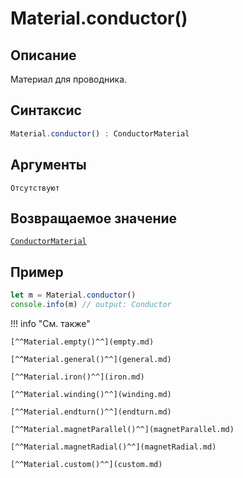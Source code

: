 # Material.conductor()

## Описание
Материал для проводника.

## Синтаксис
```javascript
Material.conductor() : ConductorMaterial
``` 

## Аргументы
    Отсутствуют

## Возвращаемое значение
[`ConductorMaterial`](./../../../types/Materials/ConductorMaterial/_index.md)

## Пример
``` javascript linenums="1"
let m = Material.conductor()
console.info(m) // output: Conductor
``` 

!!! info "См. также"

    [^^Material.empty()^^](empty.md)

    [^^Material.general()^^](general.md)

    [^^Material.iron()^^](iron.md)

    [^^Material.winding()^^](winding.md)

    [^^Material.endturn()^^](endturn.md)

    [^^Material.magnetParallel()^^](magnetParallel.md)

    [^^Material.magnetRadial()^^](magnetRadial.md)

    [^^Material.custom()^^](custom.md)
